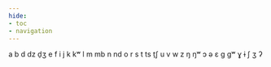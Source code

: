 ```yaml
---
hide:
- toc
- navigation
---
```

a
b
d
dz
d̠ʒ
e
f
i
j
k
kʷ
l
m
mb
n
nd
o
r
s
t
ts
t̠ʃ
u
v
w
z
ŋ
ŋʷ
ɔ
ə
ɛ
ɡ
ɡʷ
ɣ
ɨ
ʃ
ʒ
ʔ
